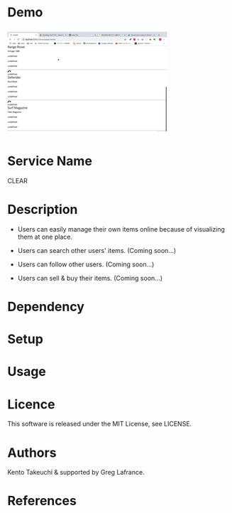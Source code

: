 # Demo
![](ReadMe_Demo.gif)

# Service Name
CLEAR

# Description
- Users can easily manage their own items online because of visualizing them at one place.

- Users can search other users' items. (Coming soon...)
- Users can follow other users. (Coming soon...)
- Users can sell & buy their items. (Coming soon...)

# Dependency


# Setup

# Usage

# Licence
This software is released under the MIT License, see LICENSE.

# Authors
Kento Takeuchi & supported by Greg Lafrance.

# References
